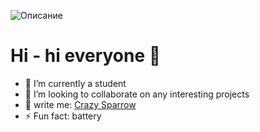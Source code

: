 ![Описание](https://i.ibb.co/ZJKHq9K/image.png)

# Hi - hi everyone 👋

- 🔭 I’m currently a student 
- 🌱 I’m looking to collaborate on any interesting projects
- 💬 write me: [Crazy Sparrow](https://t.me/liselewes) 
- ⚡ Fun fact: battery
